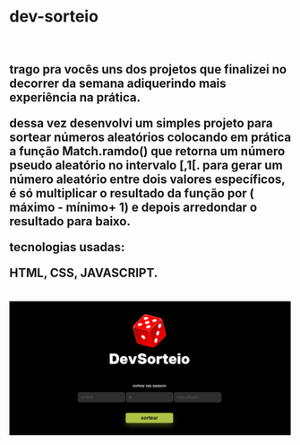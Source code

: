 <h1>dev-sorteio</h1>
<br>
<h2>trago pra vocês uns dos projetos que finalizei no decorrer da semana adiquerindo mais experiência na prática.

dessa vez desenvolvi um simples projeto para sortear números aleatórios colocando em prática a função Match.ramdo() que retorna um número pseudo aleatório no intervalo [,1[. para gerar um número aleatório entre dois valores específicos, é só multiplicar o resultado da função por ( máximo - mínimo+ 1) e depois arredondar o resultado para baixo.

tecnologias usadas:

HTML, CSS, JAVASCRIPT.
</h2>
<br>
<img src="https://github.com/HIURY14/dev-sorteio/blob/master/Captura%20de%20tela%202024-02-12%20172109.png?raw=true">
